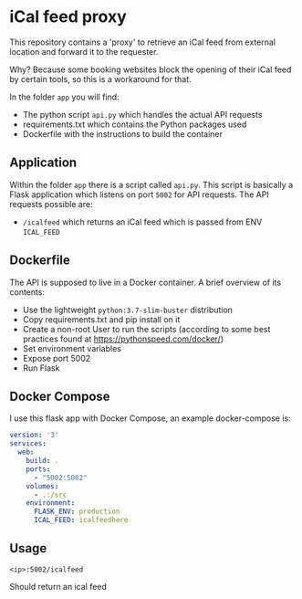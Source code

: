 # iCal feed proxy
This repository contains a 'proxy' to retrieve an iCal feed from external location and forward it to the requester.

Why? Because some booking websites block the opening of their iCal feed by certain tools, so this is a workaround for that.

In the folder `app` you will find:
- The python script `api.py` which handles the actual API requests
- requirements.txt which contains the Python packages used
- Dockerfile with the instructions to build the container

## Application
Within the folder `app` there is a script called `api.py`. This script is basically a Flask application which listens on port `5002` for API requests.
The API requests possible are:
- `/icalfeed` which returns an iCal feed which is passed from ENV `ICAL_FEED`

## Dockerfile
The API is supposed to live in a Docker container. A brief overview of its contents:
- Use the lightweight `python:3.7-slim-buster` distribution
- Copy requirements.txt and pip install on it
- Create a non-root User to run the scripts (according to some best practices found at https://pythonspeed.com/docker/)
- Set environment variables
- Expose port 5002
- Run Flask

## Docker Compose
I use this flask app with Docker Compose, an example docker-compose is:
```yaml
version: '3'
services:
  web:
    build: .
    ports:
      - "5002:5002"
    volumes:
      - .:/src
    environment:
      FLASK_ENV: production
      ICAL_FEED: icalfeedhere
```

## Usage

```webhook
<ip>:5002/icalfeed
```
Should return an ical feed